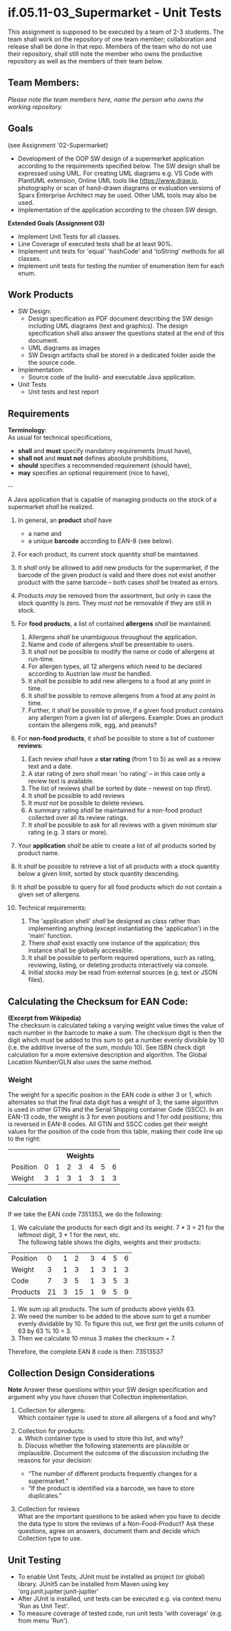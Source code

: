 # if.05.11-03_Supermarket - Unit Tests

This assignment is supposed to be executed by a team of 2-3 students. 
The team shall work on the repository of one team member; collaboration and release shall be done in that repo.
Members of the team who do not use their repository, shall still note the member who owns the productive repository as well as the members of their team below.

## Team Members:

_Please note the team members here, name the person who owns the working repository._

## Goals
(see Assignment '02-Supermarket)
+ Development of the OOP SW design of a supermarket application according to the requirements specified below.
The SW design shall be expressed using UML. For creating UML diagrams e.g. VS Code with PlantUML extension, Online UML tools like https://www.draw.io, photography or scan of hand-drawn diagrams or evaluation versions of Sparx Enterprise Architect may be used. Other UML tools may also be used.
+ Implementation of the application according to the chosen SW design.

__Extended Goals (Assignment 03)__
+ Implement Unit Tests for all classes.
+ Line Coverage of executed tests shall be at least 90%.
+ Implement unit tests for 'equal' 'hashCode' and 'toString' methods for all classes.
+ Implement unit tests for testing the number of enumeration item for each enum.

## Work Products
+ SW Design: 
    + Design specification as PDF document describing the SW design including UML diagrams (text and graphics). The design specification shall also answer the questions stated at the end of this document.
    + UML diagrams as images
    + SW Design artifacts shall be stored in a dedicated folder aside the the source code.
+ Implementation:
    + Source code of the build- and executable Java application.
+ Unit Tests
    + Unit tests and test report 

## Requirements

__Terminology__:  
As usual for technical specifications, 
+ __shall__ and __must__ specify mandatory requirements (must have),
+ __shall not__ and __must not__ defines absolute prohibitions,
+ __should__ specifies a recommended requirement (should have),
+ __may__ specifies an optional requirement (nice to have),

--


A Java application that is capable of managing products on the stock of a supermarket _shall_ be realized.   

1. In general, an __product__ _shall_ have
    + a name and  
    + a unique __barcode__ according to EAN-8 (see below). 

1. For each product, its current stock quantity _shall_ be maintained.

1. It _shall_ only be allowed to add new products for the supermarket, if the barcode of the given product is valid and there does not exist another product with the same barcode – both cases _shall_ be treated as errors. 

1. Products _may_ be removed from the assortment, but only in case the stock quantity is zero. They _must not_ be removable if they are still in stock.

1. For __food products__, a list of contained __allergens__ _shall_ be maintained. 
    1. Allergens _shall_ be unambiguous throughout the application. 
    1. Name and code of allergens _shall_ be presentable to users.
    1. It _shall not_ be possible to modify the name or code of allergens at run-time.
    1. For allergen types, all 12 allergens which need to be declared according to Austrian law _must_ be handled. 
    1. It _shall_ be possible to add new allergens to a food at any point in time.
    1. It _shall_ be possible to remove allergens from a food at any point in time. 
    1. Further, it _shall_ be possible to prove, if a given food product contains any allergen from a given list of allergens. Example: Does an product contain the allergens milk, egg, and peanuts?

1. For __non-food products__, it _shall_ be possible to store a list of customer __reviews__:
    1. Each review _shall_ have a __star rating__ (from 1 to 5) as well as a review text and a date. 
    1. A star rating of zero _shall_ mean 'no rating' – in this case only a review text is available. 
    1. The list of reviews shall be sorted by date – newest on top (first). 
    1. It _shall_ be possible to add reviews 
    1. It _must not_ be possible to delete reviews. 
    1. A summary rating _shall_ be maintained for a non-food product collected over all its review ratings. 
    1. It _shall_ be possible to ask for all reviews with a given minimum star rating (e.g. 3 stars or more). 

1. Your __application__ _shall_ be able to create a list of all products sorted by product name. 

1. It _shall_ be possible to retrieve a list of all products with a stock quantity below a given limit, sorted by stock quantity descending. 

1. It _shall_ be possible to query for all food products which do not contain a given set of allergens.

1. Technical requirements: 
    1. The 'application shell' _shall_ be designed as class rather than implementing anything (except instantiating the 'application') in the 'main' function.
    1. There _shall_ exist exactly one instance of the application;
    this instance shall be globally accessible.
    1. It shall be possible to perform required operations, such as rating, reviewing, listing, or deleting products interactively via console.
    1. Initial stocks _may_ be read from external sources (e.g. text or JSON files).

## Calculating the Checksum for EAN Code:
__(Excerpt from Wikipedia)__  
The checksum is calculated taking a varying weight value times the value of each number in the barcode to make a sum. The checksum digit is then the digit which must be added to this sum to get a number evenly divisible by 10 (i.e. the additive inverse of the sum, modulo 10). See ISBN check digit calculation for a more extensive description and algorithm. The Global Location Number/GLN also uses the same method.

### Weight
The weight for a specific position in the EAN code is either 3 or 1, which alternates so that the final data digit has a weight of 3; the same algorithm is used in other GTINs and the Serial Shipping container Code (SSCC). In an EAN-13 code, the weight is 3 for even positions and 1 for odd positions; this is reversed in EAN-8 codes. All GTIN and SSCC codes get their weight values for the position of the code from this table, making their code line up to the right:

<table> 
<tr><th></th><th colspan="7">Weights</th></tr>
<tr><td>Position</td><td>0</td><td>1</td><td>2</td><td>3</td><td>4</td><td>5</td><td>6</td></tr>
<tr><td>Weight</td><td>3</td><td>1</td><td>3</td><td>1</td><td>3</td><td>1</td><td>3</td></tr>
</table>

### Calculation
If we take the EAN code 7351353, we do the following:
1.	We calculate the products for each digit and its weight. 7 * 3 = 21 for the leftmost digit, 3 * 1 for the next, etc.  
The following table shows the digits, weights and their products:

<table> 
<tr><td>Position</td><td>0</td><td>1</td><td>2</td><td>3</td><td>4</td><td>5</td><td>6</td></tr>
<tr><td>Weight  </td><td>3</td><td>1</td><td>3</td><td>1</td><td>3</td><td>1</td><td>3</td></tr>
<tr><td>Code    </td><td>7</td><td>3</td><td>5</td><td>1</td><td>3</td><td>5</td><td>3</td></tr>
<tr><td>Products</td><td>21</td><td>3</td><td>15</td><td>1</td><td>9</td><td>5</td><td>9</td></tr>
</table>

1.	We sum up all products. The sum of products above yields 63.
1.	We need the number to be added to the above sum to get a number evenly dividable by 10. To figure this out, we first get the units column of 63 by 63 % 10 = 3.
1.	Then we calculate 10 minus 3 makes the checksum = 7.  

Therefore, the complete EAN 8 code is then: 73513537

## Collection Design Considerations
__Note__ Answer these questions within your SW design specification and argument why you have chosen that Collection implementation.
1. Collection for allergens:  
Which container type is used to store all allergens of a food and why?

1. Collection for products:  
  a. Which container type is used to store this list, and why?  
  b. Discuss whether the following statements are plausible or implausible. Document the outcome of the discussion including the reasons for your decision:
    + “The number of different products frequently changes for a supermarket.”
    + “If the product is identified via a barcode, we have to store duplicates.”  

1. Collection for reviews  
What are the important questions to be asked when you have to decide the data type to store the reviews of a Non-Food-Product? Ask these questions, agree on answers, document them and decide which Collection type to use.

## Unit Testing
+ To enable Unit Tests, JUnit must be installed as project (or global) library. JUnit5 can be installed from Maven using key 'org.junit.jupiter:junit-jupiter'
+ After JUnit is installed, unit tests can be executed e.g. via context menu 'Run as Unit Test'.
+ To measure coverage of tested code, run unit tests 'with coverage' (e.g. from menu 'Run').
